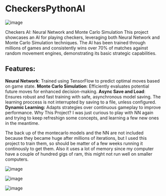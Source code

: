 # CheckersPythonAI

![image](https://github.com/user-attachments/assets/0a7deffa-0f3d-43a0-8c63-4661fb72b596)


Checkers AI: Neural Network and Monte Carlo Simulation
This project showcases an AI for playing checkers, leveraging both Neural Network and Monte Carlo Simulation techniques. The AI has been trained through millions of games and consistently wins over 70% of matches against random movement engines, demonstrating its basic strategic capabilities.

## Features:

**Neural Network**: Trained using TensorFlow to predict optimal moves based on game state.
**Monte Carlo Simulation**: Efficiently evaluates potential future moves for enhanced decision-making.
**Async Save and Load**: Ensures robust and fast training with safe, asynchronous model saving. The learning proccess is not interrupted by saving to a file, unless configured.
**Dynamic Learning:** Adapts strategies over continuous gameplay to improve performance.
Why This Project?
I was just curious to play with NN again and trying to keep refreshign some concepts, and learning a few new ones in the meantime.

The back up of the montecarlo models and the NN are not included because they became huge after millions of iterations, but I used this project to train them, so should be matter of a few weeks running it continously to get them. Also it uses a lot of memory since my computer have a couple of hundred gigs of ram, this might not run well on smaller computers.

![image](https://github.com/user-attachments/assets/caeba969-9028-449a-988e-d6de1e331f1e)



![image](https://github.com/user-attachments/assets/9a08a5c7-ef96-4222-8df8-393709b2d72e)


![image](https://github.com/user-attachments/assets/895e7455-7a4d-499b-bb03-1ca5dd71b9f6)


